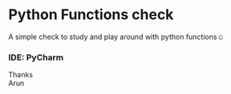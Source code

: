 # Python Functions check

A simple check to study and play around with python functions:relaxed:

### IDE: PyCharm

Thanks</br>
Arun
